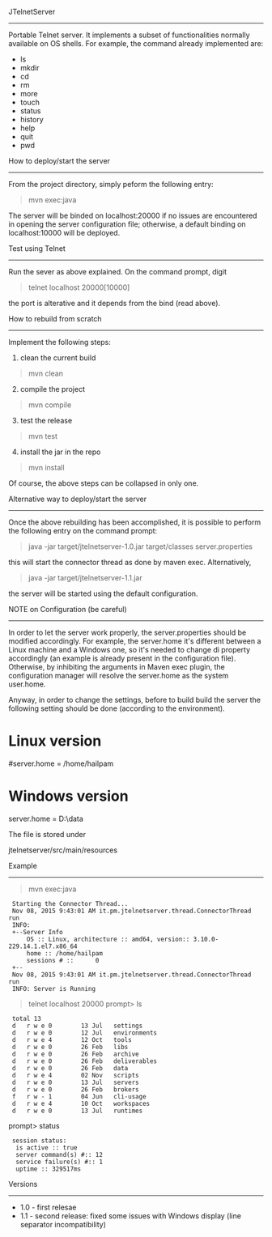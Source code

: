 JTelnetServer
_____________

Portable Telnet server. It implements a subset of functionalities normally
available on OS shells. For example, the command already implemented are:
- ls
- mkdir
- cd
- rm
- more
- touch
- status
- history
- help
- quit
- pwd


How to deploy/start the server
____________________________

From the project directory, simply peform the following entry:

 > mvn exec:java

The server will be binded on localhost:20000 if no issues are encountered in
opening the server configuration file; otherwise, a default binding on 
localhost:10000 will be deployed.


Test using Telnet
_________________

Run the sever as above explained. On the command prompt, digit

 > telnet localhost 20000[10000]

the port is alterative and it depends from the bind (read above).


How to rebuild from scratch
___________________________

Implement the following steps:
1. clean the current build

 > mvn clean

2. compile the project

 > mvn compile

3. test the release

 > mvn test

4. install the jar in the repo

 > mvn install

Of course, the above steps can be collapsed in only one.


Alternative way to deploy/start the server
__________________________________________

Once the above rebuilding has been accomplished, it is possible to perform the
following entry on the command prompt:
 
 > java -jar target/jtelnetserver-1.0.jar target/classes server.properties

this will start the connector thread as done by maven exec. Alternatively,

 > java -jar target/jtelnetserver-1.1.jar

the server will be started using the default configuration. 


NOTE on Configuration (be careful)
__________________________________

In order to let the server work properly, the server.properties should be
modified accordingly. For example, the server.home it's different between
a Linux machine and a Windows one, so it's needed to change di property
accordingly (an example is already present in the configuration file).
Otherwise, by inhibiting the arguments in Maven exec plugin, the configuration
manager will resolve the server.home as the system user.home.

Anyway, in order to change the settings, before to build build the server
the following setting should be done (according to the environment).

 # Linux version
 #server.home = /home/hailpam
 # Windows version
 server.home = D:\\data

The file is stored under

 jtelnetserver/src/main/resources


Example
_______

 > mvn exec:java

```
 Starting the Connector Thread...
 Nov 08, 2015 9:43:01 AM it.pm.jtelnetserver.thread.ConnectorThread run
 INFO: 
 +--Server Info
     OS :: Linux, architecture :: amd64, version:: 3.10.0-229.14.1.el7.x86_64
     home :: /home/hailpam
     sessions # ::      0
 +--
 Nov 08, 2015 9:43:01 AM it.pm.jtelnetserver.thread.ConnectorThread run
 INFO: Server is Running
```

 > telnet localhost 20000
 prompt> ls

```
 total 13
 d   r w e 0        13 Jul   settings                                                              
 d   r w e 0        12 Jul   environments                                                          
 d   r w e 4        12 Oct   tools                                                                 
 d   r w e 0        26 Feb   libs                                                                  
 d   r w e 0        26 Feb   archive                                                               
 d   r w e 0        26 Feb   deliverables                                                          
 d   r w e 0        26 Feb   data                                                                  
 d   r w e 4        02 Nov   scripts                                                               
 d   r w e 0        13 Jul   servers                                                               
 d   r w e 0        26 Feb   brokers                                                               
 f   r w - 1        04 Jun   cli-usage                                                             
 d   r w e 4        10 Oct   workspaces                                                            
 d   r w e 0        13 Jul   runtimes
 ```

 prompt> status

```
 session status: 
  is active :: true
  server command(s) #:: 12
  service failure(s) #:: 1
  uptime :: 329517ms
```

Versions
________

- 1.0 - first relesae
- 1.1 - second release: fixed some issues with Windows display (line 
        separator incompatibility)




